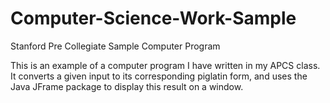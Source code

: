 # Computer-Science-Work-Sample
Stanford Pre Collegiate Sample Computer Program

This is an example of a computer program I have written in my APCS class. It converts a given input to its corresponding piglatin form, and uses the Java JFrame package to display this result on a window. 
